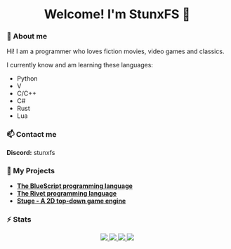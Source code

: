 <h1 align="center">Welcome! I'm StunxFS 👋</h1>

### 💬 About me

Hi! I am a programmer who loves fiction movies, video games and classics.

I currently know and am learning these languages:

* Python
* V
* C/C++
* C#
* Rust
* Lua

### 📫 Contact me

**Discord:** stunxfs

<!--
**StunxFS/StunxFS** is a ✨ _special_ ✨ repository because its `README.md` (this file) appears on your GitHub profile.

Here are some ideas to get you started:

- 🔭 I’m currently working on ...
- 🌱 I’m currently learning ...
- 👯 I’m looking to collaborate on ...
- 🤔 I’m looking for help with ...
- 💬 Ask me about ...
- 📫 How to reach me: ...
- 😄 Pronouns: ...
- ⚡ Fun fact: ...
-->

### 🔭 My Projects
* [**The BlueScript programming language**](https://github.com/StunxFS/bluescript)
* [**The Rivet programming language**](https://github.com/rivet-lang/rivet)
* [**Stuge - A 2D top-down game engine**](https://github.com/StunxFS/stuge)

### ⚡ Stats

<p align="center">
  <a href="https://github.com/StunxFS">
    <img src="http://github-profile-summary-cards.vercel.app/api/cards/profile-details?username=StunxFS&theme=github_dark" />
  </a>
  <a href="https://github.com/StunxFS">
    <img src="http://github-profile-summary-cards.vercel.app/api/cards/most-commit-language?username=StunxFS&theme=github_dark" />
  </a>
  <a href="https://github.com/StunxFS">
    <img src="http://github-profile-summary-cards.vercel.app/api/cards/repos-per-language?username=StunxFS&theme=github_dark" />
  </a>
  <a href="https://github.com/StunxFS">
    <img src="http://github-profile-summary-cards.vercel.app/api/cards/stats?username=StunxFS&theme=github_dark" />
  </a>
</p>
